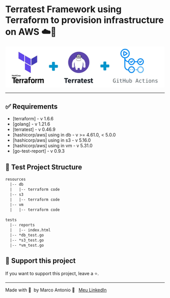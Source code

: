 # Terratest Framework using Terraform to provision infrastructure on AWS ☁️👷

<div align="center"><img width="800px"  src="https://github.com/mrk-qa/infra-test-terratest/blob/90c550725f6e592cdec0679a1cf7a2ba1045c17b/assets/terraform_terratest_githubactions.png">
</div>

------

## ✅ Requirements

- [terraform] - v 1.6.6
- [golang] - v 1.21.6
- [terratest] - v 0.46.9
- [hashicorp/aws] using in db - v >= 4.61.0, < 5.0.0
- [hashicorp/aws] using in s3 - v 5.16.0
- [hashicorp/aws] using in vm - v 5.31.0
- [go-test-report] - v 0.9.3

## 📑 Test Project Structure

```
resources
  |-- db
  |   |-- terraform code
  |-- s3
  |   |-- terraform code
  |-- vm
  |   |-- terraform code
   
tests
  |-- reports
  |   |-- index.html
  |-- *db_test.go
  |-- *s3_test.go
  |-- *vm_test.go
```

## 🔮 Support this project  

If you want to support this project, leave a ⭐.  

---  

Made with 💙 &nbsp;by Marco Antonio 👋 &nbsp; [Meu LinkedIn](https://www.linkedin.com/in/mrk-silva/)  